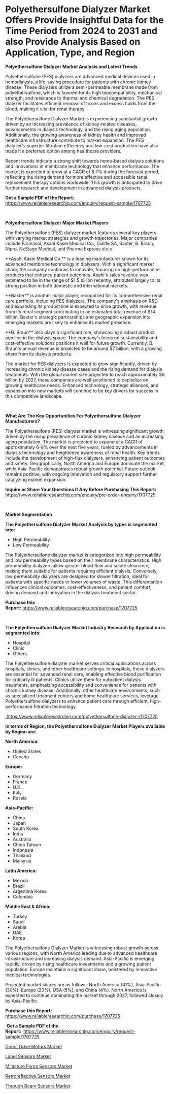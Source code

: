 <p><h1>Polyethersulfone Dialyzer Market Offers Provide Insightful Data for the Time Period from 2024 to 2031 and also Provide Analysis Based on Application, Type, and Region</h1></p><p><strong>Polyethersulfone Dialyzer Market Analysis and Latest Trends</strong></p>
<p><p>Polyethersulfone (PES) dialyzers are advanced medical devices used in hemodialysis, a life-saving procedure for patients with chronic kidney disease. These dialyzers utilize a semi-permeable membrane made from polyethersulfone, which is favored for its high biocompatibility, mechanical strength, and resistance to thermal and chemical degradation. The PES dialyzer facilitates efficient removal of toxins and excess fluids from the blood, making it vital for renal therapy.</p><p>The Polyethersulfone Dialyzer Market is experiencing substantial growth driven by an increasing prevalence of kidney-related diseases, advancements in dialysis technology, and the rising aging population. Additionally, the growing awareness of kidney health and improved healthcare infrastructure contribute to market expansion. The PES dialyzer's superior filtration efficiency and low-cost production have also made it a preferred option among healthcare providers.</p><p>Recent trends indicate a strong shift towards home-based dialysis solutions and innovations in membrane technology that enhance performance. The market is expected to grow at a CAGR of 8.7% during the forecast period, reflecting the rising demand for more effective and accessible renal replacement therapy options worldwide. This growth is anticipated to drive further research and development in advanced dialysis products.</p></p>
<p><strong>Get a Sample PDF of the Report:&nbsp;</strong> <a href="https://www.reliableresearchiq.com/enquiry/request-sample/1707725?utm_campaign=1102&utm_medium=2&utm_source=Github&utm_content=ia&utm_term=18122024&utm_id=polyethersulfone-dialyzer">https://www.reliableresearchiq.com/enquiry/request-sample/1707725</a></p>
<p>&nbsp;</p>
<p><strong>Polyethersulfone Dialyzer Major Market Players</strong></p>
<p><p>The Polyethersulfone (PES) dialyzer market features several key players with varying market strategies and growth trajectories. Major companies include Farmasol, Asahi Kasei Medical Co., Dialife SA, Baxter, B. Braun, Nipro, NxStage Medical, and Pharma Express d.o.o.</p><p>**Asahi Kasei Medical Co.** is a leading manufacturer known for its advanced membrane technology in dialyzers. With a significant market share, the company continues to innovate, focusing on high-performance products that enhance patient outcomes. Asahi's sales revenue was estimated to be in the range of $1.5 billion recently, attributed largely to its strong position in both domestic and international markets.</p><p>**Baxter** is another major player, recognized for its comprehensive renal care portfolio, including PES dialyzers. The company's emphasis on R&D and expanding its product line is expected to drive growth, with revenue from its renal segment contributing to an estimated total revenue of $14 billion. Baxter's strategic partnerships and geographic expansion into emerging markets are likely to enhance its market presence.</p><p>**B. Braun** also plays a significant role, showcasing a robust product pipeline in the dialysis space. The company’s focus on sustainability and cost-effective solutions positions it well for future growth. Currently, B. Braun's annual revenue is projected to be around $7 billion, with a growing share from its dialysis products.</p><p>The market for PES dialyzers is expected to grow significantly, driven by increasing chronic kidney disease cases and the rising demand for dialysis treatments. With the global market size projected to reach approximately $6 billion by 2027, these companies are well-positioned to capitalize on growing healthcare needs. Enhanced technology, strategic alliances, and expansion into new markets will continue to be key drivers for success in this competitive landscape.</p></p>
<p>&nbsp;</p>
<p><strong>What Are The Key Opportunities For Polyethersulfone Dialyzer Manufacturers?</strong></p>
<p><p>The Polyethersulfone (PES) dialyzer market is witnessing significant growth, driven by the rising prevalence of chronic kidney disease and an increasing aging population. The market is projected to expand at a CAGR of approximately 6-8% over the next five years, fueled by advancements in dialysis technology and heightened awareness of renal health. Key trends include the development of high-flux dialyzers, enhancing patient outcomes and safety. Geographically, North America and Europe dominate the market, while Asia-Pacific demonstrates robust growth potential. Future outlook remains positive, with ongoing innovation and regulatory support further catalyzing market expansion.</p></p>
<p><strong>Inquire or Share Your Questions If Any Before Purchasing This Report:</strong> <a href="https://www.reliableresearchiq.com/enquiry/pre-order-enquiry/1707725?utm_campaign=1102&utm_medium=2&utm_source=Github&utm_content=ia&utm_term=18122024&utm_id=polyethersulfone-dialyzer">https://www.reliableresearchiq.com/enquiry/pre-order-enquiry/1707725</a></p>
<p>&nbsp;</p>
<p><strong>Market Segmentation</strong></p>
<p><strong>The Polyethersulfone Dialyzer Market Analysis by types is segmented into:</strong></p>
<p><ul><li>High Permeability</li><li>Low Permeability</li></ul></p>
<p><p>The Polyethersulfone dialyzer market is categorized into high permeability and low permeability types based on their membrane characteristics. High permeability dialyzers allow greater blood flow and solute clearance, making them suitable for patients requiring efficient dialysis. Conversely, low permeability dialyzers are designed for slower filtration, ideal for patients with specific needs or lower volumes of waste. This differentiation influences clinical outcomes, cost-effectiveness, and patient comfort, driving demand and innovation in the dialysis treatment sector.</p></p>
<p><strong>Purchase this Report:&nbsp;</strong><a href="https://www.reliableresearchiq.com/purchase/1707725?utm_campaign=1102&utm_medium=2&utm_source=Github&utm_content=ia&utm_term=18122024&utm_id=polyethersulfone-dialyzer">https://www.reliableresearchiq.com/purchase/1707725</a></p>
<p>&nbsp;</p>
<p><strong>The Polyethersulfone Dialyzer Market Industry Research by Application is segmented into:</strong></p>
<p><ul><li>Hospital</li><li>Clinic</li><li>Others</li></ul></p>
<p><p>The Polyethersulfone dialyzer market serves critical applications across hospitals, clinics, and other healthcare settings. In hospitals, these dialyzers are essential for advanced renal care, enabling effective blood purification for critically ill patients. Clinics utilize them for outpatient dialysis treatments, emphasizing accessibility and convenience for patients with chronic kidney disease. Additionally, other healthcare environments, such as specialized treatment centers and home healthcare services, leverage Polyethersulfone dialyzers to enhance patient care through efficient, high-performance filtration technology.</p></p>
<p><a href="https://www.reliableresearchiq.com/polyethersulfone-dialyzer-r1707725?utm_campaign=1102&utm_medium=2&utm_source=Github&utm_content=ia&utm_term=18122024&utm_id=polyethersulfone-dialyzer">&nbsp;https://www.reliableresearchiq.com/polyethersulfone-dialyzer-r1707725</a></p>
<p><strong>In terms of Region, the Polyethersulfone Dialyzer Market Players available by Region are:</strong></p>
<p>
    <p> <strong> North America: </strong>
        <ul>
            <li>United States</li>
            <li>Canada</li>
        </ul>
        </p> 
    <p> <strong> Europe: </strong>
        <ul>
            <li>Germany</li>
            <li>France</li>
            <li>U.K.</li>
            <li>Italy</li>
            <li>Russia</li>
        </ul>
        </p> 
    <p> <strong> Asia-Pacific: </strong>
        <ul>
            <li>China</li>
            <li>Japan</li>
            <li>South Korea</li>
            <li>India</li>
            <li>Australia</li>
            <li>China Taiwan</li>
            <li>Indonesia</li>
            <li>Thailand</li>
            <li>Malaysia</li>
        </ul>
        </p> 
    <p> <strong> Latin America: </strong>
        <ul>
            <li>Mexico</li>
            <li>Brazil</li>
            <li>Argentina Korea</li>
            <li>Colombia</li>
        </ul>
        </p> 
    <p> <strong> Middle East & Africa: </strong>
        <ul>
            <li>Turkey</li>
            <li>Saudi</li>
            <li>Arabia</li>
            <li>UAE</li>
            <li>Korea</li>
        </ul>
    </p>
    </p>
<p><p>The Polyethersulfone Dialyzer Market is witnessing robust growth across various regions, with North America leading due to advanced healthcare infrastructure and increasing dialysis demand. Asia-Pacific is emerging rapidly, driven by rising healthcare investments and a growing patient population. Europe maintains a significant share, bolstered by innovative medical technologies.</p><p>Projected market shares are as follows: North America (41%), Asia-Pacific (30%), Europe (20%), USA (5%), and China (4%). North America is expected to continue dominating the market through 2027, followed closely by Asia-Pacific.</p></p>
<p><strong>Purchase this Report: </strong><a href="https://www.reliableresearchiq.com/purchase/1707725?utm_campaign=1102&utm_medium=2&utm_source=Github&utm_content=ia&utm_term=18122024&utm_id=polyethersulfone-dialyzer">https://www.reliableresearchiq.com/purchase/1707725</a></p>
<p>&nbsp;<strong>Get a Sample PDF of the Report:&nbsp;&nbsp;</strong><a href="https://www.reliableresearchiq.com/enquiry/request-sample/1707725?utm_campaign=1102&utm_medium=2&utm_source=Github&utm_content=ia&utm_term=18122024&utm_id=polyethersulfone-dialyzer">https://www.reliableresearchiq.com/enquiry/request-sample/1707725</a></p>
<p><strong></strong></p>
<p><p><a href="https://www.linkedin.com/pulse/direct-drive-motors-marketanticipated-grow-predicted-cagr-ibeyf?utm_campaign=1102&utm_medium=2&utm_source=Github&utm_content=ia&utm_term=18122024&utm_id=polyethersulfone-dialyzer">Direct Drive Motors Market</a></p><p><a href="https://www.linkedin.com/pulse/significant-growth-anticipated-label-sensors-market-projected-p74te?utm_campaign=1102&utm_medium=2&utm_source=Github&utm_content=ia&utm_term=18122024&utm_id=polyethersulfone-dialyzer">Label Sensors Market</a></p><p><a href="https://www.linkedin.com/pulse/miniature-force-sensors-market-forecast-projected-growth-a5jre?utm_campaign=1102&utm_medium=2&utm_source=Github&utm_content=ia&utm_term=18122024&utm_id=polyethersulfone-dialyzer">Miniature Force Sensors Market</a></p><p><a href="https://www.linkedin.com/pulse/strategic-insights-retroreflective-sensors-market-stakeholder-362oe?utm_campaign=1102&utm_medium=2&utm_source=Github&utm_content=ia&utm_term=18122024&utm_id=polyethersulfone-dialyzer">Retroreflective Sensors Market</a></p><p><a href="https://www.linkedin.com/pulse/rev-athenaur-okk4f?utm_campaign=1102&utm_medium=2&utm_source=Github&utm_content=ia&utm_term=18122024&utm_id=polyethersulfone-dialyzer">Through Beam Sensors Market</a></p></p>